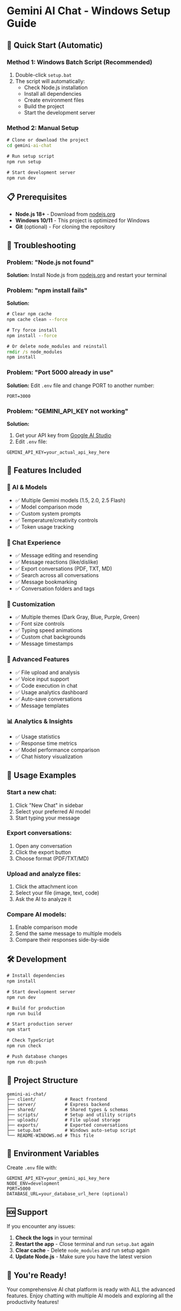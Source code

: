 # Gemini AI Chat - Windows Setup Guide

## 🚀 Quick Start (Automatic)

### Method 1: Windows Batch Script (Recommended)
1. Double-click `setup.bat`
2. The script will automatically:
   - Check Node.js installation
   - Install all dependencies
   - Create environment files
   - Build the project
   - Start the development server

### Method 2: Manual Setup
```cmd
# Clone or download the project
cd gemini-ai-chat

# Run setup script
npm run setup

# Start development server
npm run dev
```

## 📋 Prerequisites

- **Node.js 18+** - Download from [nodejs.org](https://nodejs.org/)
- **Windows 10/11** - This project is optimized for Windows
- **Git** (optional) - For cloning the repository

## 🔧 Troubleshooting

### Problem: "Node.js not found"
**Solution:** Install Node.js from [nodejs.org](https://nodejs.org/) and restart your terminal

### Problem: "npm install fails"
**Solution:** 
```cmd
# Clear npm cache
npm cache clean --force

# Try force install
npm install --force

# Or delete node_modules and reinstall
rmdir /s node_modules
npm install
```

### Problem: "Port 5000 already in use"
**Solution:** Edit `.env` file and change PORT to another number:
```
PORT=3000
```

### Problem: "GEMINI_API_KEY not working"
**Solution:**
1. Get your API key from [Google AI Studio](https://aistudio.google.com)
2. Edit `.env` file:
```
GEMINI_API_KEY=your_actual_api_key_here
```

## 🚀 Features Included

### 🤖 AI & Models
- ✅ Multiple Gemini models (1.5, 2.0, 2.5 Flash)
- ✅ Model comparison mode
- ✅ Custom system prompts
- ✅ Temperature/creativity controls
- ✅ Token usage tracking

### 💬 Chat Experience  
- ✅ Message editing and resending
- ✅ Message reactions (like/dislike)
- ✅ Export conversations (PDF, TXT, MD)
- ✅ Search across all conversations
- ✅ Message bookmarking
- ✅ Conversation folders and tags

### 🎨 Customization
- ✅ Multiple themes (Dark Gray, Blue, Purple, Green)
- ✅ Font size controls
- ✅ Typing speed animations
- ✅ Custom chat backgrounds
- ✅ Message timestamps

### 🔧 Advanced Features
- ✅ File upload and analysis
- ✅ Voice input support
- ✅ Code execution in chat
- ✅ Usage analytics dashboard
- ✅ Auto-save conversations
- ✅ Message templates

### 📊 Analytics & Insights
- ✅ Usage statistics
- ✅ Response time metrics
- ✅ Model performance comparison
- ✅ Chat history visualization

## 🎯 Usage Examples

### Start a new chat:
1. Click "New Chat" in sidebar
2. Select your preferred AI model
3. Start typing your message

### Export conversations:
1. Open any conversation
2. Click the export button
3. Choose format (PDF/TXT/MD)

### Upload and analyze files:
1. Click the attachment icon
2. Select your file (image, text, code)
3. Ask the AI to analyze it

### Compare AI models:
1. Enable comparison mode
2. Send the same message to multiple models
3. Compare their responses side-by-side

## 🛠️ Development

```cmd
# Install dependencies
npm install

# Start development server
npm run dev

# Build for production  
npm run build

# Start production server
npm start

# Check TypeScript
npm run check

# Push database changes
npm run db:push
```

## 📁 Project Structure

```
gemini-ai-chat/
├── client/           # React frontend
├── server/           # Express backend  
├── shared/           # Shared types & schemas
├── scripts/          # Setup and utility scripts
├── uploads/          # File upload storage
├── exports/          # Exported conversations
├── setup.bat         # Windows auto-setup script
└── README-WINDOWS.md # This file
```

## 🔐 Environment Variables

Create `.env` file with:
```env
GEMINI_API_KEY=your_gemini_api_key_here
NODE_ENV=development
PORT=5000
DATABASE_URL=your_database_url_here (optional)
```

## 🆘 Support

If you encounter any issues:

1. **Check the logs** in your terminal
2. **Restart the app** - Close terminal and run `setup.bat` again
3. **Clear cache** - Delete `node_modules` and run setup again
4. **Update Node.js** - Make sure you have the latest version

## 🎉 You're Ready!

Your comprehensive AI chat platform is ready with ALL the advanced features. Enjoy chatting with multiple AI models and exploring all the productivity features!
